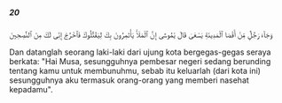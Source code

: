 ##### 20

<span class="ayah">وَجَآءَ رَجُلٌۭ مِّنْ أَقْصَا ٱلْمَدِينَةِ يَسْعَىٰ قَالَ يَٰمُوسَىٰٓ إِنَّ ٱلْمَلَأَ يَأْتَمِرُونَ بِكَ لِيَقْتُلُوكَ فَٱخْرُجْ إِنِّى لَكَ مِنَ ٱلنَّٰصِحِينَ</span>

<span class="ayah_translation">Dan datanglah seorang laki-laki dari ujung kota bergegas-gegas seraya berkata: "Hai Musa, sesungguhnya pembesar negeri sedang berunding tentang kamu untuk membunuhmu, sebab itu keluarlah (dari kota ini) sesungguhnya aku termasuk orang-orang yang memberi nasehat kepadamu".</span>
